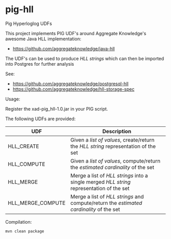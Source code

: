 # pig-hll
Pig Hyperloglog UDFs

This project implements PIG UDF's around Aggregate Knowledge's awesome Java HLL implementation:      
* https://github.com/aggregateknowledge/java-hll

The UDF's can be used to produce *HLL strings* which can then be imported into Postgres for further analysis

See:
* https://github.com/aggregateknowledge/postgresql-hll
* https://github.com/aggregateknowledge/hll-storage-spec



Usage:

Register the xad-pig_hll-1.0.jar in your PIG script.

The following UDFs are provided:

UDF   |Description
------|---------------------------------------
HLL_CREATE|Given a *list of values*, create/return the *HLL string* representation of the set
HLL_COMPUTE|Given a *list of values*, compute/return the *estimated cardinality* of the set
HLL_MERGE|Merge a list of *HLL strings* into a single merged *HLL string* representation of the set
HLL_MERGE_COMPUTE|Merge a list of *HLL strings* and compute/return the *estimated cardinality* of the set


Compilation:
```
mvn clean package
```





